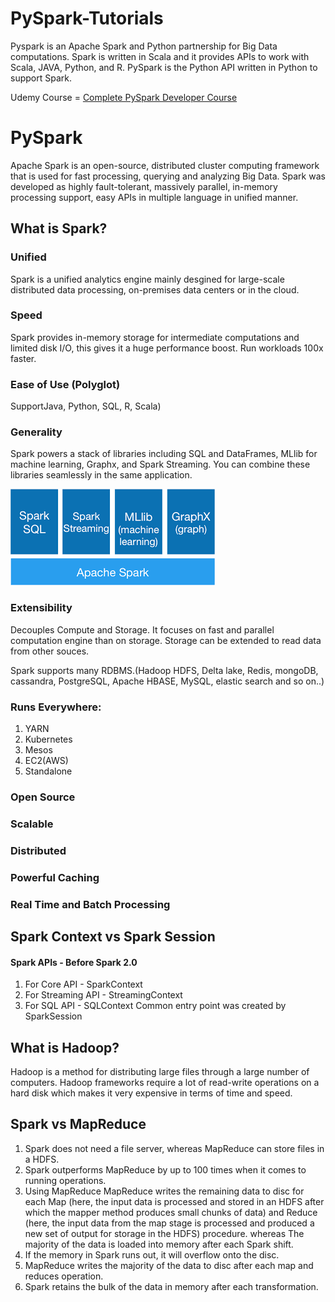 # PySpark-Tutorials
Pyspark is an Apache Spark and Python partnership for Big Data computations. Spark is written in Scala and it provides APIs to work with Scala, JAVA, Python, and R. PySpark is the Python API written in Python to support Spark.

Udemy Course = [Complete PySpark Developer Course](https://www.udemy.com/course/pyspark-developer-course/)

# PySpark
Apache Spark is an open-source, distributed cluster computing framework that is used for fast processing, querying and analyzing Big Data. Spark was developed as highly fault-tolerant, massively parallel, in-memory processing support, easy APIs in multiple language in unified manner.

## What is Spark?
### Unified
Spark is a unified analytics engine mainly desgined for large-scale distributed data processing, on-premises data centers or in the cloud.

### Speed
Spark provides in-memory storage for intermediate computations and limited disk I/O, this gives it a huge performance boost. Run workloads 100x faster.

### Ease of Use (Polyglot)
SupportJava, Python, SQL, R, Scala)

### Generality
Spark powers a stack of libraries including SQL and DataFrames, MLlib for machine learning, Graphx, and Spark Streaming. You can combine these libraries seamlessly in the same application.

![alt text](spark.png)

### Extensibility
Decouples Compute and Storage. It focuses on fast and parallel computation engine than on storage. Storage can be extended to read data from other souces.

Spark supports many RDBMS.(Hadoop HDFS, Delta lake, Redis, mongoDB, cassandra, PostgreSQL, Apache HBASE, MySQL, elastic search and so on..)

### Runs Everywhere:
01. YARN
02. Kubernetes
03. Mesos
04. EC2(AWS)
05. Standalone

### Open Source

### Scalable

### Distributed

### Powerful Caching

### Real Time and Batch Processing

## Spark Context vs Spark Session

#### Spark APIs - Before Spark 2.0
1. For Core API - SparkContext
2. For Streaming API - StreamingContext
3. For SQL API - SQLContext
Common entry point was created by SparkSession




## What is Hadoop?
Hadoop is a method for distributing large files through a large number of computers. Hadoop frameworks require a lot of read-write operations on a hard disk which makes it very expensive in terms of time and speed.

## Spark vs MapReduce
1. Spark does not need a file server, whereas MapReduce can store files in a HDFS.
2. Spark outperforms MapReduce by up to 100 times when it comes to running operations.
3. Using MapReduce MapReduce writes the remaining data to disc for each Map (here, the input data is processed and stored in an HDFS after which the mapper method produces small chunks of data) and Reduce (here, the input data from the map stage is processed and produced a new set of output for storage in the HDFS) procedure. whereas The majority of the data is loaded into memory after each Spark shift.
4. If the memory in Spark runs out, it will overflow onto the disc.
5. MapReduce writes the majority of the data to disc after each map and reduces operation.
6. Spark retains the bulk of the data in memory after each transformation.








